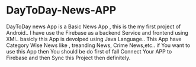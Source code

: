 # DayToDay-News-APP
DayToDay news App  is a Basic News App , this is the my first project  of Android..  I have use the  Firebase  as a backend  Service  and frontend  using XMl.. basicly this App is devolped using Java Language.. This App have Category Wise News like , treanding News, Crime News,etc.. if You want to use this App then  You should be do first of fall Connect Your APP to Firebase and then Sync this Project then definitely.
